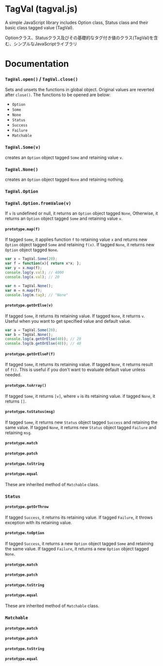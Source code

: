 TagVal (tagval.js)
======

A simple JavaScript library includes Option class, Status class and their basic class tagged value (TagVal).

Optionクラス、Statusクラス及びその基礎的なタグ付き値のクラス(TagVal)を含む、シンプルなJavaScriptライブラリ

# Documentation

### `TagVal.open()` / `TagVal.close()`
Sets and unsets the functions in global object.
Original values are reverted after `close()`.
The functions to be opened are below:

- `Option`
- `Some`
- `None`
- `Status`
- `Success`
- `Failure`
- `Matchable`

### `TagVal.Some(v)`
creates an `Option` object tagged `Some` and retaining value `v`.

### `TagVal.None()`
creates an `Option` object tagged `None` and retaining nothing.

### `TagVal.Option`
### `TagVal.Option.fromValue(v)`
If `v` is undefined or null, it returns an `Option` object tagged `None`,
Otherwise, it returns an `Option` object tagged `Some` and retaining value `v`.

#### `prototype.map(f)`
If tagged `Some`, it applies function `f` to retaining value `x` and returns new `Option` object tagged `Some` and retaining `f(x)`.
If tagged `None`, it returns new `Option` object tagged `None`.

```js
var x = TagVal.Some(20);
var f = function(x){ return x*x; };
var y = x.map(f);
console.log(y.val); // 4000
console.log(x.val); // 20

var n = TagVal.None();
var m = n.map(f);
console.log(m.tag); // "None"
```

#### `prototype.getOrElse(v)`
If tagged `Some`, it returns its retaining value.
If tagged `None`, it returns `v`.
Useful when you want to get specified value and default value.

```js
var a = TagVal.Some(20);
var b = TagVal.None();
console.log(a.getOrElse(40)); // 20
console.log(b.getOrElse(40)); // 40
```

#### `prototype.getOrElseF(f)`
If tagged `Some`, it returns its retaining value.
If tagged `None`, it returns result of `f()`.
This is useful if you don't want to evaluate default value unless needed.

#### `prototype.toArray()`
If tagged `Some`, it returns `[v]`, where `v` is its retaining value.
if tagged `None`, it returns `[]`.

#### `prototype.toStatus(msg)`
If tagged `Some`, it returns new `Status` object tagged `Success` and retaining the same value.
If tagged `None`, it returns new `Status` object tagged `Failure` and retaining `msg`.

#### `prototype.match`
#### `prototype.patch`
#### `prototype.toString`
#### `prototype.equal`
These are inherited method of `Matchable` class.

### `Status`
#### `prototype.getOrThrow`
If tagged `Success`, it returns its retaining value.
If tagged `Failure`, it throws exception with its retaining value.

#### `prototype.toOption`
If tagged `Success`, it returns a new `Option` object tagged `Some` and retaining the same value.
If tagged `Failure`, it returns a new `Option` object tagged `None`.

#### `prototype.match`
#### `prototype.patch`
#### `prototype.toString`
#### `prototype.equal`
These are inherited method of `Matchable` class.

### `Matchable`

#### `prototype.match`
#### `prototype.patch`
#### `prototype.toString`
#### `prototype.equal`
